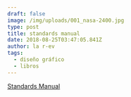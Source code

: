 ```yaml
---
draft: false
image: /img/uploads/001_nasa-2400.jpg
type: post
title: standards manual
date: 2018-08-25T03:47:05.841Z
author: la r-ev
tags:
  - diseño gráfico
  - libros
---
```

[Standards Manual](https://standardsmanual.com)
